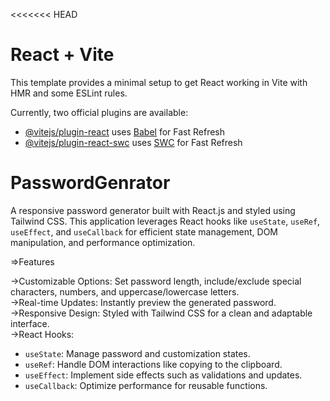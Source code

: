 <<<<<<< HEAD
# React + Vite

This template provides a minimal setup to get React working in Vite with HMR and some ESLint rules.

Currently, two official plugins are available:

- [@vitejs/plugin-react](https://github.com/vitejs/vite-plugin-react/blob/main/packages/plugin-react/README.md) uses [Babel](https://babeljs.io/) for Fast Refresh
- [@vitejs/plugin-react-swc](https://github.com/vitejs/vite-plugin-react-swc) uses [SWC](https://swc.rs/) for Fast Refresh
  
# PasswordGenrator
A responsive password generator built with React.js and styled using Tailwind CSS. This application leverages React hooks like `useState`, `useRef`, `useEffect`, and `useCallback` for efficient state management, DOM manipulation, and performance optimization.  

=>Features

->Customizable Options: Set password length, include/exclude special characters, numbers, and uppercase/lowercase letters.  
->Real-time Updates: Instantly preview the generated password.  
->Responsive Design: Styled with Tailwind CSS for a clean and adaptable interface.  
->React Hooks:  
  - `useState`: Manage password and customization states.  
  - `useRef`: Handle DOM interactions like copying to the clipboard.  
  - `useEffect`: Implement side effects such as validations and updates.  
  - `useCallback`: Optimize performance for reusable functions.  
